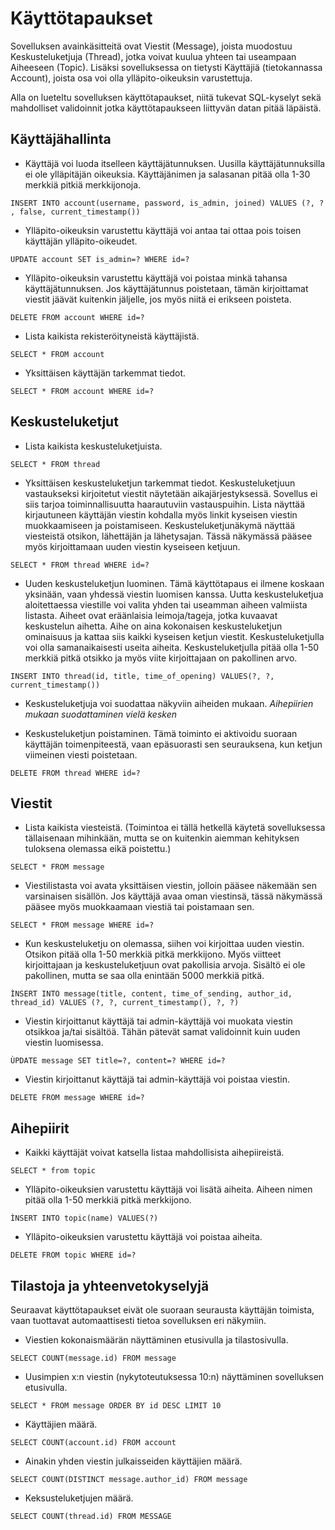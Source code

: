 # Käyttötapaukset

Sovelluksen avainkäsitteitä ovat Viestit (Message), joista muodostuu Keskusteluketjuja (Thread), jotka voivat kuulua yhteen tai useampaan Aiheeseen (Topic). Lisäksi sovelluksessa on tietysti Käyttäjiä (tietokannassa Account), joista osa voi olla ylläpito-oikeuksin varustettuja.

Alla on lueteltu sovelluksen käyttötapaukset, niitä tukevat SQL-kyselyt sekä mahdolliset validoinnit jotka käyttötapaukseen liittyvän datan pitää läpäistä.

## Käyttäjähallinta

* Käyttäjä voi luoda itselleen käyttäjätunnuksen. Uusilla käyttäjätunnuksilla ei ole ylläpitäjän oikeuksia. Käyttäjänimen ja salasanan pitää olla 1-30 merkkiä pitkiä merkkijonoja.

```INSERT INTO account(username, password, is_admin, joined) VALUES (?, ? , false, current_timestamp())```

* Ylläpito-oikeuksin varustettu käyttäjä voi antaa tai ottaa pois toisen käyttäjän ylläpito-oikeudet.

```UPDATE account SET is_admin=? WHERE id=?```

* Ylläpito-oikeuksin varustettu käyttäjä voi poistaa minkä tahansa käyttäjätunnuksen. Jos käyttäjätunnus poistetaan, tämän kirjoittamat viestit jäävät kuitenkin jäljelle, jos myös niitä ei erikseen poisteta.

```DELETE FROM account WHERE id=?```

* Lista kaikista rekisteröityneistä käyttäjistä.

```SELECT * FROM account```

* Yksittäisen käyttäjän tarkemmat tiedot.

```SELECT * FROM account WHERE id=?```

## Keskusteluketjut

* Lista kaikista keskusteluketjuista.

```SELECT * FROM thread```

* Yksittäisen keskusteluketjun tarkemmat tiedot. Keskusteluketjuun vastaukseksi kirjoitetut viestit näytetään aikajärjestyksessä. Sovellus ei siis tarjoa toiminnallisuutta haarautuviin vastauspuihin. Lista näyttää kirjautuneen käyttäjän viestin kohdalla myös linkit kyseisen viestin muokkaamiseen ja poistamiseen. Keskusteluketjunäkymä näyttää viesteistä otsikon, lähettäjän ja lähetysajan. Tässä näkymässä pääsee myös kirjoittamaan uuden viestin kyseiseen ketjuun.

```SELECT * FROM thread WHERE id=?```

* Uuden keskusteluketjun luominen. Tämä käyttötapaus ei ilmene koskaan yksinään, vaan yhdessä viestin luomisen kanssa. Uutta keskusteluketjua aloitettaessa viestille voi valita yhden tai useamman aiheen valmiista listasta. Aiheet ovat eräänlaisia leimoja/tageja, jotka kuvaavat keskustelun aihetta. Aihe on aina kokonaisen keskusteluketjun ominaisuus ja kattaa siis kaikki kyseisen ketjun viestit. Keskusteluketjulla voi olla samanaikaisesti useita aiheita. Keskusteluketjulla pitää olla 1-50 merkkiä pitkä otsikko ja myös viite kirjoittajaan on pakollinen arvo.

```INSERT INTO thread(id, title, time_of_opening) VALUES(?, ?, current_timestamp())```

* Keskusteluketjuja voi suodattaa näkyviin aiheiden mukaan. _Aihepiirien mukaan suodattaminen vielä kesken_

* Keskusteluketjun poistaminen. Tämä toiminto ei aktivoidu suoraan käyttäjän toimenpiteestä, vaan epäsuorasti sen seurauksena, kun ketjun viimeinen viesti poistetaan.

```DELETE FROM thread WHERE id=?```

## Viestit

* Lista kaikista viesteistä. (Toimintoa ei tällä hetkellä käytetä sovelluksessa tällaisenaan mihinkään, mutta se on kuitenkin aiemman kehityksen tuloksena olemassa eikä poistettu.)

```SELECT * FROM message```

* Viestilistasta voi avata yksittäisen viestin, jolloin pääsee näkemään sen varsinaisen sisällön. Jos käyttäjä avaa oman viestinsä, tässä näkymässä pääsee myös muokkaamaan viestiä tai poistamaan sen.

```SELECT * FROM message WHERE id=?```

* Kun keskusteluketju on olemassa, siihen voi kirjoittaa uuden viestin. Otsikon pitää olla 1-50 merkkiä pitkä merkkijono. Myös viitteet kirjoittajaan ja keskusteluketjuun ovat pakollisia arvoja. Sisältö ei ole pakollinen, mutta se saa olla enintään 5000 merkkiä pitkä.

```ÌNSERT INTO message(title, content, time_of_sending, author_id, thread_id) VALUES (?, ?, current_timestamp(), ?, ?)```

* Viestin kirjoittanut käyttäjä tai admin-käyttäjä voi muokata viestin otsikkoa ja/tai sisältöä. Tähän pätevät samat validoinnit kuin uuden viestin luomisessa.

```ÙPDATE message SET title=?, content=? WHERE id=?```

* Viestin kirjoittanut käyttäjä tai admin-käyttäjä voi poistaa viestin.

```DELETE FROM message WHERE id=?```

## Aihepiirit

* Kaikki käyttäjät voivat katsella listaa mahdollisista aihepiireistä.

```SELECT * from topic```

* Ylläpito-oikeuksien varustettu käyttäjä voi lisätä aiheita. Aiheen nimen pitää olla 1-50 merkkiä pitkä merkkijono.

```ÌNSERT INTO topic(name) VALUES(?)```

* Ylläpito-oikeuksien varustettu käyttäjä voi poistaa aiheita.

```DELETE FROM topic WHERE id=?```

## Tilastoja ja yhteenvetokyselyjä

Seuraavat käyttötapaukset eivät ole suoraan seurausta käyttäjän toimista, vaan tuottavat automaattisesti tietoa sovelluksen eri näkymiin.

* Viestien kokonaismäärän näyttäminen etusivulla ja tilastosivulla.

```SELECT COUNT(message.id) FROM message```

* Uusimpien x:n viestin (nykytoteutuksessa 10:n) näyttäminen sovelluksen etusivulla.

```SELECT * FROM message ORDER BY id DESC LIMIT 10```

* Käyttäjien määrä.

```SELECT COUNT(account.id) FROM account```

* Ainakin yhden viestin julkaisseiden käyttäjien määrä.

```SELECT COUNT(DISTINCT message.author_id) FROM message```

* Keksusteluketjujen määrä.

```SELECT COUNT(thread.id) FROM MESSAGE```


